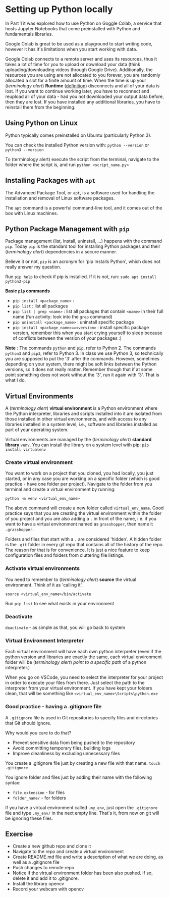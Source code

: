# Setting up Python locally

In Part 1 it was explored how to use Python on Goggle Colab, a service that hosts Jupyter Notebooks that come preinstalled with Python and fundamentals libraries.

Google Colab is great to be used as a playground to start writing code, however it has it's limitations when you start working with data.

Google Colab connects to a remote server and uses its resources, thus it takes a lot of time for you to upload or download your data (think uploading/downloading videos through Google Drive). Additionally, the resources you are using are not allocated to you forever, you are randomly allocated a slot for a finite amount of time. When the time is up your (*terminology alert*) **Runtime** ([definition](VOCABULARY..md#inverse-kinematics)) disconnects and all of your data is lost. If you want to continue working later, you have to reconnect and reupload all of your data - had you not downloaded your output data before, then they are lost. If you have installed any additional libraries, you have to reinstall them from the beginning.

## Using Python on Linux

Python typically comes preinstalled on Ubuntu (particularly Python 3).

You can check the installed Python version with:
`python --version`
or
`python3 --version`

To (terminology alert) execute the script from the terminal, navigate to the folder where the script is, and run `python <script_name.py>`

## Installing Packages with `apt`

The Advanced Package Tool, or `apt`, is a software used for handling the installation and removal of Linux software packages.

The `apt` command is a powerful command-line tool, and it comes out of the box with Linux machines.


## Python Package Management with `pip`

Package management (list, install, uninstall, ...) happens with the command `pip`. Today `pip` is the standard tool for installing Python packages and their (*terminology alert*) dependencies in a secure manner.

Believe it or not, `pip` is an acronym for 'pip Installs Python', which does not really answer my question.

Run `pip help` to check if pip is installed. If it is not, run:
`sudo apt install python3-pip` 

**Basic `pip` commands**
* `pip install <package_name>` : 
* `pip list` : list all packages
* `pip list | grep <name>` : list all packages that contain `<name>` in their full name (fun activity: look into the `grep` command)
* `pip uninstall <package_name>` : uninstall specific package 
* `pip install <package_name>==<version>` : install specific package version, remember this when you start crying yourself to sleep because of conflicts between the version of your packages :)

**Note** : The commands `python` and `pip`, refer to Python 2. The commands `python3` and `pip3`, refer to Python 3. In class we use Python 3, so technically you are supposed to put the '3' after the commands. However, sometimes depending on your system, there might be soft links between the Python versions, so it does not really matter. Remember though that if at some point something does not work without the '3', run it again with '3'. That is what I do.


## Virtual Environments

A (*terminology alert*) **virtual environment** is a Python environment where the Python interpreter, libraries and scripts installed into it are isolated from those installed in other virtual environments, and with access to any libraries installed in a system level, i.e., software and libraries installed as part of your operating system.

Virtual environments are managed by the (*terminology alert*) **standard library** `venv`. You can install the library on a system level with pip: `pip install virtualenv`

### Create virtual environment
You want to work on a project that you cloned, you had locally, you just started, or in any case you are working on a specific folder (which is good practice - have one folder per project). Navigate to the folder from you terminal and create a virtual environment by running:

`python -m venv <virtual_env_name>`

The above command will create a new folder called `virtual_env_name`. Good practice says that you are creating the virtual environment within the folder of you project and you are also adding a `.` in front of the name, i.e. if you want to have a virtual environment named as `grasshopper`, then name it `.grasshopper`. 

Folders and files that start with a `.` are considered 'hidden'. A hidden folder is the `.git` folder in every git repo that contains all of the history of the repo. The reason for that is for convenience. It is just a nice feature to keep configuration files and folders from cluttering file listings. 

### Activate virtual environments

You need to remember to (*terminology alert*) **source** the virtual environment. Think of it as 'calling it'.

`source <virtual_env_name>/bin/activate`

Run `pip list` to see what exists in your environment

### Deactivate

`deactivate` - as simple as that, you will go back to system

### Virtual Environment Interpreter

Each virtual environment will have each own python interpreter (even if the python version and libraries are exactly the same, each virtual environment folder will be (*terminology alert*) *point to a specific path* of a python interpreter.)

When you go on VSCode, you need to select the interpreter for your project in order to execute your files from there. Just select the path to the interpreter from your virtual environment. If you have kept your folders clean, that will be something like `<virtual_env_name>\Scripts\python.exe`

### Good practice - having a .gitignore file

A `.gitignore` file is used in Git repositories to specify files and directories that Git should ignore. 

Why would you care to do that?
* Prevent sensitive data from being pushed to the repository
* Avoid committing temporary files, building logs
* Improve cleanliness by excluding unnecessary files

You create a .gitignore file just by creating a new file with that name.
`touch .gitignore` 

You ignore folder and files just by adding their name with the following syntax:
* `file.extension` - for files
* `folder_name/` - for folders

If you have a virtual environment called `.my_env`, just open the `.gitignore` file and type `.my_env/` in the next empty line. That's it, from now on git will be ignoring these files.

## Exercise

* Create a new github repo and clone it
* Navigate to the repo and create a virtual environment
* Create README.md file and write a description of what we are doing, as well as a .gitignore file
* Push changes to remote repo
* Notice if the virtual environment folder has been also pushed. If so, delete it and add it to .gitignore.
* Install the library opencv
* Record your webcam with opencv